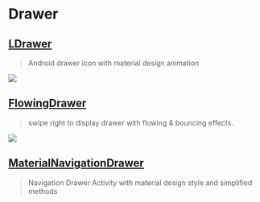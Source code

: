 Drawer
==

[LDrawer](https://github.com/keklikhasan/LDrawer)
--
> Android drawer icon with material design animation


![](https://raw.githubusercontent.com/IkiMuhendis/LDrawer/master/images/animated.gif)

[FlowingDrawer](https://github.com/mxn21/FlowingDrawer)
--
> swipe right to display drawer with flowing & bouncing effects.

![](https://camo.githubusercontent.com/a7131784a75e6f07646108b8304b0a0d4efd306b/687474703a2f2f62616f62616f6c6f7665796f752e636f6d2f666c6f77696e676472617765722e676966)

[MaterialNavigationDrawer](https://github.com/neokree/MaterialNavigationDrawer)
--
> Navigation Drawer Activity with material design style and simplified methods

![]()
